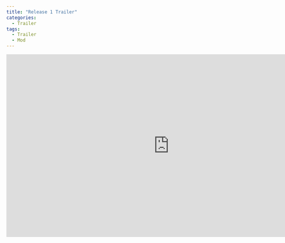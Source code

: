 ```yaml
---
title: "Release 1 Trailer"
categories:
  - Trailer
tags:
  - Trailer
  - Mod
---
```


<iframe width="853" height="480" src="https://www.youtube.com/embed/hPk3TPm3MEs" title="YouTube video player" frameborder="0" allow="accelerometer; autoplay; clipboard-write; encrypted-media; gyroscope; picture-in-picture" allowfullscreen></iframe>

<script type='text/javascript' src='https://storage.ko-fi.com/cdn/widget/Widget_2.js'></script><script type='text/javascript'>kofiwidget2.init('Support Me on Ko-fi', '#000000', 'J3J146LLW');kofiwidget2.draw();</sc
